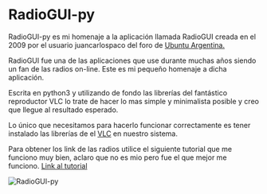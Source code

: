 # RadioGUI-py

RadioGUI-py es mi homenaje a la aplicación llamada RadioGUI creada en el 2009 por el usuario juancarlospaco del foro de [Ubuntu Argentina.](https://ubuntuforums.org/showthread.php?t=1162559)

RadioGUI fue una de las aplicaciones que use durante muchas años siendo un fan de las radios on-line. Este es mi pequeño homenaje a dicha aplicación.

Escrita en python3 y utilizando de fondo las librerías del fantástico reproductor VLC lo trate de hacer lo mas simple y minimalista posible y creo que 
llegue al resultado esperado.

Lo único que necesitamos para hacerlo funcionar correctamente es tener instalado las librerías de el [VLC](https://pypi.org/project/python-vlc/) en nuestro sistema.

Para obtener los link de las radios utilice el siguiente tutorial que me funciono muy bien, aclaro que no es mio pero fue el que mejor me funciono. [Link al tutorial](https://geekland.eu/obtener-la-url-para-escuchar-radio-en-streaming/)



![RadioGUI-py]([https://raw.githubusercontent.com/due204/RadioGUI-py/main/RadioGUI-py_screenshot.png](https://raw.githubusercontent.com/due204/RadioGUI-py/refs/heads/main/RadioGUIpy.png))
